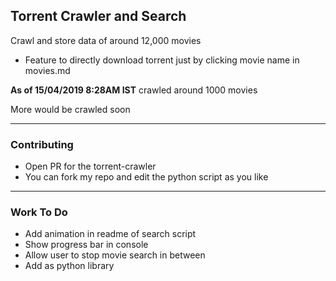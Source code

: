 ## Torrent Crawler and Search

Crawl and store data of around 12,000 movies

- Feature to directly download torrent just by clicking movie name in movies.md

**As of 15/04/2019 8:28AM IST** crawled around 1000 movies

More would be crawled soon

---
### Contributing
- Open PR for the torrent-crawler
- You can fork my repo and edit the python script as you like

---
### Work To Do
- Add animation in readme of search script
- Show progress bar in console
- Allow user to stop movie search in between
- Add as python library
